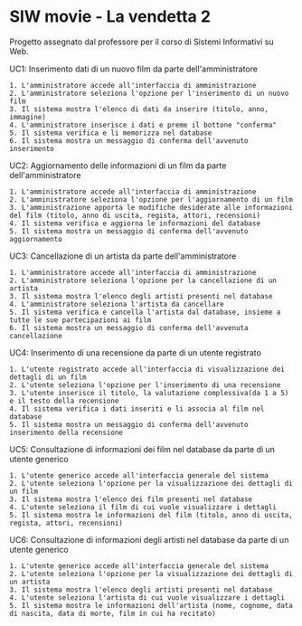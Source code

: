 # SIW movie - La vendetta 2

Progetto assegnato dal professore per il corso di Sistemi Informativi su Web.


UC1: Inserimento dati di un nuovo film da parte dell'amministratore

	1. L'amministratore accede all'interfaccia di amministrazione
	2. L'amministratore seleziona l'opzione per l'inserimento di un nuovo film
	3. Il sistema mostra l'elenco di dati da inserire (titolo, anno, immagine)
	4. L'amministratore inserisce i dati e preme il bottone "conferma"
	5. Il sistema verifica e li memorizza nel database
	6. Il sistema mostra un messaggio di conferma dell'avvenuto inserimento
	

UC2: Aggiornamento delle informazioni di un film da parte dell'amministratore

	1. L'amministratore accede all'interfaccia di amministrazione
	2. L'amministratore seleziona l'opzione per l'aggiornamento di un film
	3. L'amministrazione apporta le modifiche desiderate alle informazioni del film (titolo, anno di uscita, regista, attori, recensioni)
	4. Il sistema verifica e aggiorna le informazioni del database
	5. Il sistema mostra un messaggio di conferma dell'avvenuto aggiornamento


UC3: Cancellazione di un artista da parte dell'amministratore

    1. L'amministratore accede all'interfaccia di amministrazione
    2. L'amministratore seleziona l'opzione per la cancellazione di un artista
    3. Il sistema mostra l'elenco degli artisti presenti nel database
    4. L'amministratore seleziona l'artista da cancellare
    5. Il sistema verifica e cancella l'artista dal database, insieme a tutte le sue partecipazioni ai film
    6. Il sistema mostra un messaggio di conferma dell'avvenuta cancellazione

UC4: Inserimento di una recensione da parte di un utente registrato

	1. L'utente registrato accede all'interfaccia di visualizzazione dei dettagli di un film
	2. L'utente seleziona l'opzione per l'inserimento di una recensione
	3. L'utente inserisce il titolo, la valutazione complessiva(da 1 a 5) e il testo della recensione
	4. Il sistema verifica i dati inseriti e li associa al film nel database
	5. Il sistema mostra un messaggio di conferma dell'avvenuto inserimento della recensione

UC5: Consultazione di informazioni dei film nel database da parte di un utente generico

    1. L'utente generico accede all'interfaccia generale del sistema
    2. L'utente seleziona l'opzione per la visualizzazione dei dettagli di un film
    3. Il sistema mostra l'elenco dei film presenti nel database
    4. L'utente seleziona il film di cui vuole visualizzare i dettagli
    5. Il sistema mostra le informazioni del film (titolo, anno di uscita, regista, attori, recensioni)

UC6: Consultazione di informazioni degli artisti nel database da parte di un utente generico

    1. L'utente generico accede all'interfaccia generale del sistema
    2. L'utente seleziona l'opzione per la visualizzazione dei dettagli di un artista
    3. Il sistema mostra l'elenco degli artisti presenti nel database
    4. L'utente seleziona l'artista di cui vuole visualizzare i dettagli
    5. Il sistema mostra le informazioni dell'artista (nome, cognome, data di nascita, data di morte, film in cui ha recitato)